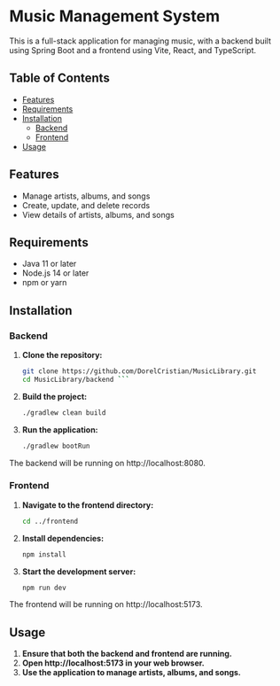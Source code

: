 # Music Management System

This is a full-stack application for managing music, with a backend built using Spring Boot and a frontend using Vite, React, and TypeScript.

## Table of Contents
- [Features](#features)
- [Requirements](#requirements)
- [Installation](#installation)
  - [Backend](#backend)
  - [Frontend](#frontend)
- [Usage](#usage)

## Features

- Manage artists, albums, and songs
- Create, update, and delete records
- View details of artists, albums, and songs

## Requirements

- Java 11 or later
- Node.js 14 or later
- npm or yarn

## Installation

### Backend

1. **Clone the repository:**

   ```bash
   git clone https://github.com/DorelCristian/MusicLibrary.git
   cd MusicLibrary/backend ```
2. **Build the project:**
    ```bash
   ./gradlew clean build
3. **Run the application:**
   ```bash
   ./gradlew bootRun
The backend will be running on http://localhost:8080.
### Frontend
1. **Navigate to the frontend directory:**
    ```bash
   cd ../frontend
2. **Install dependencies:**
   ```bash
   npm install 
3. **Start the development server:**
    ```bash
   npm run dev
The frontend will be running on http://localhost:5173.

## Usage
1. **Ensure that both the backend and frontend are running.**
2. **Open http://localhost:5173 in your web browser.**
3. **Use the application to manage artists, albums, and songs.**
